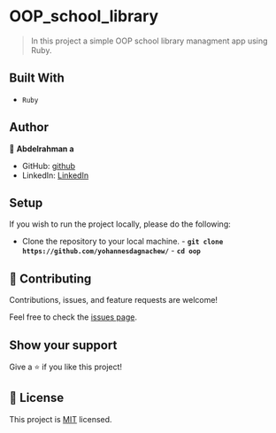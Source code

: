 # OOP_school_library

> In this project a simple OOP school library managment app using Ruby.

## Built With

- `Ruby`

## Author

👤 **Abdelrahman a**

- GitHub: [github](https://github.com/Abdo9826)
- LinkedIn: [LinkedIn](https://www.linkedin.com/in/abdelruhman-mihamed/)

## Setup

If you wish to run the project locally, please do the following:

- Clone the repository to your local machine. - **`git clone https://github.com/yohannesdagnachew/`** - **`cd oop`**

## 🤝 Contributing

Contributions, issues, and feature requests are welcome!

Feel free to check the [issues page](https://github.com/yohannesdagnachew/OOP/issues).

## Show your support

Give a ⭐️ if you like this project!

## 📝 License

This project is [MIT](./MIT.md) licensed.
